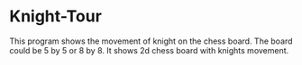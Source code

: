# Knight-Tour
This program shows the movement of knight on the chess board. The board could be 5 by 5 or 8 by 8. It shows 2d chess board with knights movement.
